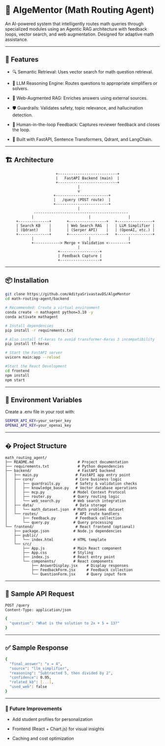 # 🧠 AlgeMentor (Math Routing Agent)
An AI-powered system that intelligently routes math queries through specialized modules using an Agentic RAG architecture with feedback loops, vector search, and web augmentation. Designed for adaptive math assistance.

---

## 📌 Features
- 🔍 Semantic Retrieval: Uses vector search for math question retrieval.

- 🧠 LLM Reasoning Engine: Routes questions to appropriate simplifiers or solvers.

- 🔗 Web-Augmented RAG: Enriches answers using external sources.

- 🛡️ Guardrails: Validates safety, topic relevance, and hallucination detection.

- 🔁 Human-in-the-loop Feedback: Captures reviewer feedback and closes the loop.

- 🚀 Built with FastAPI, Sentence Transformers, Qdrant, and LangChain.

---

## 🏗️ Architecture

```
                       +---------------------------+
                       |   FastAPI Backend (main)  |
                       +---------------------------+
                                 |
                                 v
                      +------------------------+
                      |   /query (POST route)  |
                      +------------------------+
                                 |
             -------------------------------------------
            |                         |                 |
     +--------------+       +-----------------+   +----------------+
     | Search KB    |       | Web Search RAG  |   | LLM Simplifier |
     | (Qdrant)     |       | (Serper API)    |   | (OpenAI, etc.) |
     +--------------+       +-----------------+   +----------------+
            |                         |                 |
            +------------> Merge + Validation <---------+
                                 |
                        +------------------+
                        | Feedback Capture |
                        +------------------+
```
---

## 📦 Installation

```bash
git clone https://github.com/AdityaSrivastavDS/AlgeMentor
cd math-routing-agent/backend

# Recommended: Create a virtual environment
conda create -n mathagent python=3.10 -y
conda activate mathagent

# Install dependencies
pip install -r requirements.txt

# Also install tf-keras to avoid transformer-Keras 3 incompatibility
pip install tf-keras

# Start the FastAPI server
uvicorn main:app --reload

#Start the React Development 
cd frontend
npm install
npm start
```
--- 

## 🔐 Environment Variables
Create a .env file in your root with:
```bash
SERPER_API_KEY=your_serper_key
OPENAI_API_KEY=your_openai_key
```
---

## � Project Structure

```
math_routing_agent/
├── README.md                    # Project documentation
├── requirements.txt             # Python dependencies
├── backend/                     # FastAPI backend
│   ├── main.py                 # FastAPI app entry point
│   ├── core/                   # Core business logic
│   │   ├── guardrails.py       # Safety & validation checks
│   │   ├── knowledge_base.py   # Vector database operations
│   │   ├── mcp.py             # Model Context Protocol
│   │   ├── router.py          # Query routing logic
│   │   └── web_search.py      # Web search integration
│   ├── data/                   # Data storage
│   │   └── math_dataset.json  # Math problems dataset
│   └── routes/                 # API route handlers
│       ├── feedback.py         # Feedback collection
│       └── query.py           # Query processing
└── frontend/                   # React frontend (optional)
    ├── package.json           # Node.js dependencies
    ├── public/
    │   └── index.html         # HTML template
    └── src/
        ├── App.js             # Main React component
        ├── App.css            # Styling
        ├── index.js           # React entry point
        └── components/        # React components
            ├── AnswerDisplay.jsx    # Display responses
            ├── FeedbackForm.jsx     # Feedback collection
            └── QuestionForm.jsx     # Query input form
```

---

## 📩 Sample API Request

```bash
POST /query
Content-Type: application/json

{
  "question": "What is the solution to 2x + 5 = 13?"
}
```
---

## ✅ Sample Response

```bash
{
  "final_answer": "x = 4",
  "source": "llm_simplifier",
  "reasoning": "Subtracted 5, then divided by 2",
  "confidence": 0.95,
  "related_kb": [...],
  "used_web": false
}
```
---

### 📌 Future Improvements
- Add student profiles for personalization

- Frontend (React + Chart.js) for visual insights

- Caching and cost optimization




